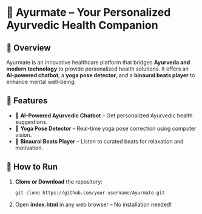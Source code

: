 # 🌿 Ayurmate – Your Personalized Ayurvedic Health Companion

## 📌 Overview
Ayurmate is an innovative healthcare platform that bridges **Ayurveda and modern technology** to provide personalized health solutions. It offers an **AI-powered chatbot**, a **yoga pose detector**, and a **binaural beats player** to enhance mental well-being.

## 🚀 Features
- 🔹 **AI-Powered Ayurvedic Chatbot** – Get personalized Ayurvedic health suggestions.  
- 🔹 **Yoga Pose Detector** – Real-time yoga pose correction using computer vision.  
- 🔹 **Binaural Beats Player** – Listen to curated beats for relaxation and motivation.  

## 🚀 How to Run
1. **Clone or Download** the repository:  
   ```sh
   git clone https://github.com/your-username/Ayurmate.git
2. Open **index.html** in any web browser – No installation needed!
